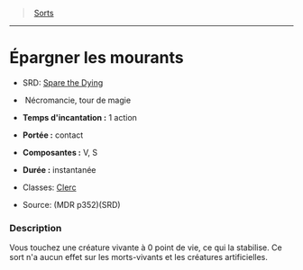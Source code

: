 ﻿---
!SpellItem
Name: Épargner les mourants
AltName: '[Spare the Dying](srd_spells_spare_the_dying.md)'
Type: Nécromancie
Level: tour de magie
CastingTime: 1 action
Range: contact
Components: V, S
Duration: instantanée
Classes: '[Clerc](hd_cleric.md)'
Family: SpellHD
Source: (MDR p352)(SRD)
Id: spells_hd.md#Épargner-les-mourants
ParentLink: spells_hd.md#sorts
ParentName: Sorts
NameLevel: 1
Attributes:
  Name: Épargner les mourants
  Markdown: >+
    # <!--Name-->Épargner les mourants<!--/Name-->


    - SRD: <!--AltName-->[Spare the Dying](srd_spells_spare_the_dying.md)<!--/AltName-->


    -  <!--Type-->Nécromancie<!--/Type-->, <!--Level-->tour de magie<!--/Level-->


    - **Temps d'incantation :** <!--CastingTime-->1 action<!--/CastingTime-->


    - **Portée :** <!--Range-->contact<!--/Range-->


    - **Composantes :** <!--Components-->V, S<!--/Components-->


    - **Durée :** <!--Duration-->instantanée<!--/Duration-->


    - Classes: <!--Classes-->[Clerc](hd_cleric.md)<!--/Classes-->


    - Source: <!--Source-->(MDR p352)(SRD)<!--/Source-->


    ### Description


    Vous touchez une créature vivante à 0 point de vie, ce qui la stabilise. Ce sort n'a aucun effet sur les morts-vivants et les créatures artificielles.

  AltName: '[Spare the Dying](srd_spells_spare_the_dying.md)'
  Type: Nécromancie
  Level: tour de magie
  CastingTime: 1 action
  Range: contact
  Components: V, S
  Duration: instantanée
  Classes: '[Clerc](hd_cleric.md)'
  Source: (MDR p352)(SRD)
AttributesDictionary: >+
  Name: Épargner les mourants

  Markdown: >+

    # <!--Name-->Épargner les mourants<!--/Name-->





    - SRD: <!--AltName-->[Spare the Dying](srd_spells_spare_the_dying.md)<!--/AltName-->





    -  <!--Type-->Nécromancie<!--/Type-->, <!--Level-->tour de magie<!--/Level-->





    - **Temps d'incantation :** <!--CastingTime-->1 action<!--/CastingTime-->





    - **Portée :** <!--Range-->contact<!--/Range-->





    - **Composantes :** <!--Components-->V, S<!--/Components-->





    - **Durée :** <!--Duration-->instantanée<!--/Duration-->





    - Classes: <!--Classes-->[Clerc](hd_cleric.md)<!--/Classes-->





    - Source: <!--Source-->(MDR p352)(SRD)<!--/Source-->





    ### Description





    Vous touchez une créature vivante à 0 point de vie, ce qui la stabilise. Ce sort n'a aucun effet sur les morts-vivants et les créatures artificielles.



  AltName: '[Spare the Dying](srd_spells_spare_the_dying.md)'

  Type: Nécromancie

  Level: tour de magie

  CastingTime: 1 action

  Range: contact

  Components: V, S

  Duration: instantanée

  Classes: '[Clerc](hd_cleric.md)'

  Source: (MDR p352)(SRD)

---
> [Sorts](hd_spells.md)

---

# Épargner les mourants

- SRD: [Spare the Dying](srd_spells_spare_the_dying.md)

-  Nécromancie, tour de magie

- **Temps d'incantation :** 1 action

- **Portée :** contact

- **Composantes :** V, S

- **Durée :** instantanée

- Classes: [Clerc](hd_cleric.md)

- Source: (MDR p352)(SRD)

### Description

Vous touchez une créature vivante à 0 point de vie, ce qui la stabilise. Ce sort n'a aucun effet sur les morts-vivants et les créatures artificielles.

